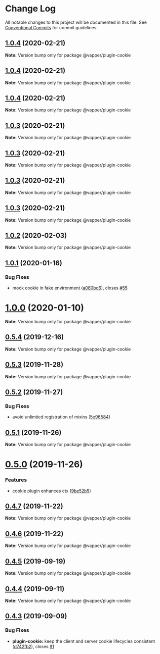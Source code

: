 # Change Log

All notable changes to this project will be documented in this file.
See [Conventional Commits](https://conventionalcommits.org) for commit guidelines.

## [1.0.4](https://github.com/vapperjs/vapper/compare/@vapper/plugin-cookie@1.0.3...@vapper/plugin-cookie@1.0.4) (2020-02-21)

**Note:** Version bump only for package @vapper/plugin-cookie





## [1.0.4](https://github.com/vapperjs/vapper/compare/@vapper/plugin-cookie@1.0.4...@vapper/plugin-cookie@1.0.4) (2020-02-21)

**Note:** Version bump only for package @vapper/plugin-cookie





## [1.0.4](https://github.com/vapperjs/vapper/compare/@vapper/plugin-cookie@1.0.3...@vapper/plugin-cookie@1.0.4) (2020-02-21)

**Note:** Version bump only for package @vapper/plugin-cookie





## [1.0.3](https://github.com/vapperjs/vapper/compare/@vapper/plugin-cookie@1.0.3...@vapper/plugin-cookie@1.0.3) (2020-02-21)

**Note:** Version bump only for package @vapper/plugin-cookie





## [1.0.3](https://github.com/vapperjs/vapper/compare/@vapper/plugin-cookie@1.0.3...@vapper/plugin-cookie@1.0.3) (2020-02-21)

**Note:** Version bump only for package @vapper/plugin-cookie





## [1.0.3](https://github.com/vapperjs/vapper/compare/@vapper/plugin-cookie@1.0.3...@vapper/plugin-cookie@1.0.3) (2020-02-21)

**Note:** Version bump only for package @vapper/plugin-cookie





## [1.0.3](https://github.com/vapperjs/vapper/compare/@vapper/plugin-cookie@1.0.2...@vapper/plugin-cookie@1.0.3) (2020-02-21)

**Note:** Version bump only for package @vapper/plugin-cookie





## [1.0.2](https://github.com/vapperjs/vapper/compare/@vapper/plugin-cookie@1.0.1...@vapper/plugin-cookie@1.0.2) (2020-02-03)

**Note:** Version bump only for package @vapper/plugin-cookie





## [1.0.1](https://github.com/vapperjs/vapper/compare/@vapper/plugin-cookie@1.0.0...@vapper/plugin-cookie@1.0.1) (2020-01-16)


### Bug Fixes

* mock cookie in fake environment ([a080bc6](https://github.com/vapperjs/vapper/commit/a080bc6)), closes [#55](https://github.com/vapperjs/vapper/issues/55)





# [1.0.0](https://github.com/vapperjs/vapper/compare/@vapper/plugin-cookie@0.5.4...@vapper/plugin-cookie@1.0.0) (2020-01-10)

**Note:** Version bump only for package @vapper/plugin-cookie





## [0.5.4](https://github.com/vapperjs/vapper/compare/@vapper/plugin-cookie@0.5.3...@vapper/plugin-cookie@0.5.4) (2019-12-16)

**Note:** Version bump only for package @vapper/plugin-cookie





## [0.5.3](https://github.com/vapperjs/vapper/compare/@vapper/plugin-cookie@0.5.2...@vapper/plugin-cookie@0.5.3) (2019-11-28)

**Note:** Version bump only for package @vapper/plugin-cookie





## [0.5.2](https://github.com/vapperjs/vapper/compare/@vapper/plugin-cookie@0.5.1...@vapper/plugin-cookie@0.5.2) (2019-11-27)


### Bug Fixes

* avoid unlimited registration of mixins ([5e96584](https://github.com/vapperjs/vapper/commit/5e96584))





## [0.5.1](https://github.com/vapperjs/vapper/compare/@vapper/plugin-cookie@0.5.0...@vapper/plugin-cookie@0.5.1) (2019-11-26)

**Note:** Version bump only for package @vapper/plugin-cookie





# [0.5.0](https://github.com/vapperjs/vapper/compare/@vapper/plugin-cookie@0.4.7...@vapper/plugin-cookie@0.5.0) (2019-11-26)


### Features

* cookie plugin enhances ctx ([9be52b5](https://github.com/vapperjs/vapper/commit/9be52b5))





## [0.4.7](https://github.com/vapperjs/vapper/compare/@vapper/plugin-cookie@0.4.6...@vapper/plugin-cookie@0.4.7) (2019-11-22)

**Note:** Version bump only for package @vapper/plugin-cookie





## [0.4.6](https://github.com/vapperjs/vapper/compare/@vapper/plugin-cookie@0.4.5...@vapper/plugin-cookie@0.4.6) (2019-11-22)

**Note:** Version bump only for package @vapper/plugin-cookie





## [0.4.5](https://github.com/vapperjs/vapper/compare/@vapper/plugin-cookie@0.4.4...@vapper/plugin-cookie@0.4.5) (2019-09-19)

**Note:** Version bump only for package @vapper/plugin-cookie





## [0.4.4](https://github.com/vapperjs/vapper/compare/@vapper/plugin-cookie@0.4.3...@vapper/plugin-cookie@0.4.4) (2019-09-11)

**Note:** Version bump only for package @vapper/plugin-cookie





## [0.4.3](https://github.com/vapperjs/vapper/compare/@vapper/plugin-cookie@0.4.2...@vapper/plugin-cookie@0.4.3) (2019-09-09)


### Bug Fixes

* **plugin-cookie:** keep the client and server cookie lifecycles consistent ([d742fb2](https://github.com/vapperjs/vapper/commit/d742fb2)), closes [#1](https://github.com/vapperjs/vapper/issues/1)
